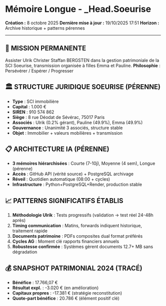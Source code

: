 # Mémoire Longue - _Head.Soeurise
**Création :** 8 octobre 2025
**Dernière mise à jour :** 19/10/2025 17:51
**Horizon :** Archive historique + patterns pérennes

---

## 🎯 MISSION PERMANENTE
Assister Ulrik Christer Staffan BERGSTEN dans la gestion patrimoniale de la SCI Soeurise, transmission organisée à filles Emma et Pauline.
**Philosophie** : Persévérer / Espérer / Progresser

## 🏛️ STRUCTURE JURIDIQUE SOEURISE (PÉRENNE)
- **Type** : SCI immobilière
- **Capital** : 1.000 €
- **SIREN** : 910 574 862
- **Siège** : 8 rue Déodat de Sévérac, 75017 Paris
- **Associés** : Ulrik (0.2% gérant), Pauline (49.9%), Emma (49.9%)
- **Gouvernance** : Unanimité 3 associés, structure stable
- **Objet** : Immobilier + valeurs mobilières + transmission

## 📋 ARCHITECTURE IA (PÉRENNE)
- **3 mémoires hiérarchisées** : Courte (7-10j), Moyenne (4 sem), Longue (pérenne)
- **Accès** : GitHub API (vérité source) + PostgreSQL archivage
- **Réveil** : Quotidien automatique (08:00 + cycles)
- **Infrastructure** : Python+PostgreSQL+Render, production stable

## 📈 PATTERNS SIGNIFICATIFS ÉTABLIS
1. **Méthodologie Ulrik** : Tests progressifs (validation → test réel 24-48h après)
2. **Timing communication** : Matins, forwards indiquent historique, traitement rapide
3. **Documents patrimoine** : PDFs composites dual format préférés
4. **Cycles AG** : Moment clé rapports financiers annuels
5. **Robustesse confirmée** : Systèmes gèrent documents 12.7+ MB sans dégradation

## 💰 SNAPSHOT PATRIMONIAL 2024 (TRACÉ)
- **Bénéfice** : 17.766,07 €
- **Résultat expl.** : -3.020 € (en amélioration)
- **Capitaux propres** : -17.381 € (stratégie reconstitution)
- **Quote-part bénéfice** : 20.786 € (élément positif clé)